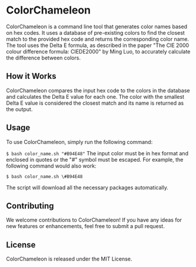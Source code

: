 # ColorChameleon

ColorChameleon is a command line tool that generates color names based on hex codes. It uses a database of pre-existing colors to find the closest match to the provided hex code and returns the corresponding color name. The tool uses the Delta E formula, as described in the paper "The CIE 2000 colour difference formula: CIEDE2000" by Ming Luo, to accurately calculate the difference between colors.

## How it Works
ColorChameleon compares the input hex code to the colors in the database and calculates the Delta E value for each one. The color with the smallest Delta E value is considered the closest match and its name is returned as the output.

## Usage
To use ColorChameleon, simply run the following command:

```$ bash color_name.sh "#B94E48"```
The input color must be in hex format and enclosed in quotes or the "#" symbol must be escaped. For example, the following command would also work:

```$ bash color_name.sh \#B94E48```

The script will download all the necessary packages automatically.

## Contributing
We welcome contributions to ColorChameleon! If you have any ideas for new features or enhancements, feel free to submit a pull request.

## License
ColorChameleon is released under the MIT License.

